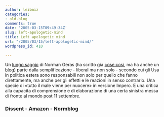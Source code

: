 ```yaml
---
author: leibniz
categories:
- old-blog
comments: true
date: '2005-03-15T09:49:34Z'
slug: left-apologetic-mind
title: Left apologetic mind
url: "/2005/03/15/left-apologetic-mind/"
wordpress_id: 410

---
```

Un [lungo saggio](http://www.dissentmagazine.org/menutest/articles/wi05/geras.htm) di Norman Geras (ha scritto gia [cose cosi](http://www.amazon.com/exec/obidos/search-handle-url/index=books&field-author=Norman%20Geras/002-7110466-7848063), ma ha anche un [blog](http://normblog.typepad.com/normblog/))
parte dalla semplificazione - liberal ma non solo - secondo cui gli Usa
in politica estera sono responsabili non solo per quello che fanno
direttamente, ma anche per gli effetti e le reazioni in senso
contrario. Una specie di «tutto il male viene per nuocere» in versione
Impero. E una critica alla capacita di comprensione e di elaborazione
di una certa sinistra messa di fronte al mondo post 11 settembre.




### Dissent - Amazon - Normblog
